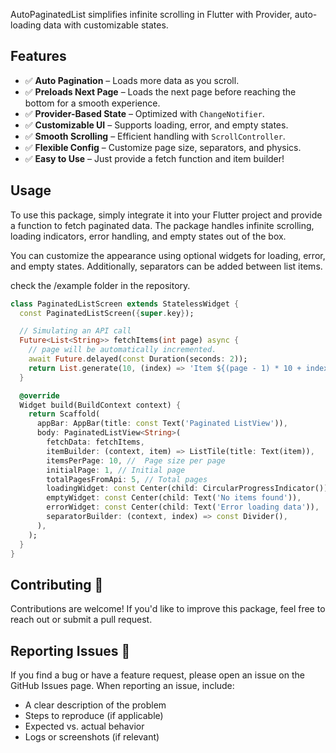 <!--
This README describes the package. If you publish this package to pub.dev,
this README's contents appear on the landing page for your package.

For information about how to write a good package README, see the guide for
[writing package pages](https://dart.dev/tools/pub/writing-package-pages).

For general information about developing packages, see the Dart guide for
[creating packages](https://dart.dev/guides/libraries/create-packages)
and the Flutter guide for
[developing packages and plugins](https://flutter.dev/to/develop-packages).
-->

AutoPaginatedList simplifies infinite scrolling in Flutter with Provider, auto-loading data with customizable states.

## Features

- ✅ **Auto Pagination** – Loads more data as you scroll.
- ✅ **Preloads Next Page** – Loads the next page before reaching the bottom for a smooth experience.
- ✅ **Provider-Based State** – Optimized with `ChangeNotifier`.
- ✅ **Customizable UI** – Supports loading, error, and empty states.
- ✅ **Smooth Scrolling** – Efficient handling with `ScrollController`.
- ✅ **Flexible Config** – Customize page size, separators, and physics.
- ✅ **Easy to Use** – Just provide a fetch function and item builder!

## Usage

To use this package, simply integrate it into your Flutter project and provide a function to fetch paginated data. The package handles infinite scrolling, loading indicators, error handling, and empty states out of the box.

You can customize the appearance using optional widgets for loading, error, and empty states. Additionally, separators can be added between list items.

check the /example folder in the repository.

```dart
class PaginatedListScreen extends StatelessWidget {
  const PaginatedListScreen({super.key});

  // Simulating an API call
  Future<List<String>> fetchItems(int page) async {
    // page will be automatically incremented.
    await Future.delayed(const Duration(seconds: 2));
    return List.generate(10, (index) => 'Item ${(page - 1) * 10 + index + 1}');
  }

  @override
  Widget build(BuildContext context) {
    return Scaffold(
      appBar: AppBar(title: const Text('Paginated ListView')),
      body: PaginatedListView<String>(
        fetchData: fetchItems,
        itemBuilder: (context, item) => ListTile(title: Text(item)),
        itemsPerPage: 10, //  Page size per page
        initialPage: 1, // Initial page
        totalPagesFromApi: 5, // Total pages
        loadingWidget: const Center(child: CircularProgressIndicator()),
        emptyWidget: const Center(child: Text('No items found')),
        errorWidget: const Center(child: Text('Error loading data')),
        separatorBuilder: (context, index) => const Divider(),
      ),
    );
  }
}
```

## Contributing 🤝

Contributions are welcome! If you'd like to improve this package, feel free to reach out or submit a pull request.

## Reporting Issues 🐛

If you find a bug or have a feature request, please open an issue on the GitHub Issues page. When reporting an issue, include:
- A clear description of the problem
- Steps to reproduce (if applicable)
- Expected vs. actual behavior
- Logs or screenshots (if relevant)  

